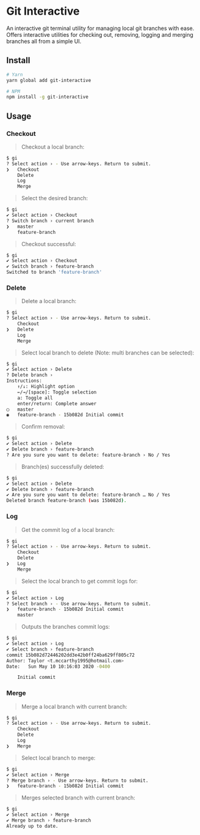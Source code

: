 # Git Interactive

An interactive git terminal utility for managing local git branches with ease. Offers interactive utilities for checking out, removing, logging and merging branches all from a simple UI.

## Install

```bash
# Yarn
yarn global add git-interactive

# NPM
npm install -g git-interactive
```

## Usage

### Checkout

> Checkout a local branch:

```bash
$ gi
? Select action › - Use arrow-keys. Return to submit.
❯   Checkout
    Delete
    Log
    Merge
```

> Select the desired branch:

```bash
$ gi
✔ Select action › Checkout
? Switch branch › current branch
❯   master
    feature-branch
```

> Checkout successful:

```bash
$ gi
✔ Select action › Checkout
✔ Switch branch › feature-branch
Switched to branch 'feature-branch'
```

### Delete

> Delete a local branch:

```bash
$ gi
? Select action › - Use arrow-keys. Return to submit.
    Checkout
❯   Delete
    Log
    Merge
```

> Select local branch to delete (Note: multi branches can be selected):

```bash
$ gi
✔ Select action › Delete
? Delete branch ›
Instructions:
    ↑/↓: Highlight option
    ←/→/[space]: Toggle selection
    a: Toggle all
    enter/return: Complete answer
◯   master
◉   feature-branch - 15b082d Initial commit
```

> Confirm removal:

```bash
$ gi
✔ Select action › Delete
✔ Delete branch › feature-branch
? Are you sure you want to delete: feature-branch › No / Yes
```

> Branch(es) successfully deleted:

```bash
$ gi
✔ Select action › Delete
✔ Delete branch › feature-branch
✔ Are you sure you want to delete: feature-branch … No / Yes
Deleted branch feature-branch (was 15b082d).
```

### Log

> Get the commit log of a local branch:

```bash
$ gi
? Select action › - Use arrow-keys. Return to submit.
    Checkout
    Delete
❯   Log
    Merge
```

> Select the local branch to get commit logs for:

```bash
$ gi
✔ Select action › Log
? Select branch › - Use arrow-keys. Return to submit.
❯   feature-branch - 15b082d Initial commit
    master
```

> Outputs the branches commit logs:

```bash
$ gi
✔ Select action › Log
✔ Select branch › feature-branch
commit 15b082d72446202dd3e42b0ff24ba629ff805c72
Author: Taylor <t.mccarthy1995@hotmail.com>
Date:   Sun May 10 10:16:03 2020 -0400

    Initial commit
```

### Merge

> Merge a local branch with current branch:

```bash
$ gi
? Select action › - Use arrow-keys. Return to submit.
    Checkout
    Delete
    Log
❯   Merge
```

> Select local branch to merge:

```bash
$ gi
✔ Select action › Merge
? Merge branch › - Use arrow-keys. Return to submit.
❯   feature-branch - 15b082d Initial commit
```

> Merges selected branch with current branch:

```bash
$ gi
✔ Select action › Merge
✔ Merge branch › feature-branch
Already up to date.
```
